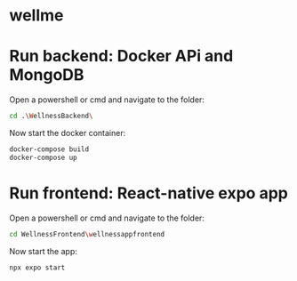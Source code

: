# wellme

# Run backend: Docker APi and MongoDB
Open a powershell or cmd and navigate to the folder: 

```bash
cd .\WellnessBackend\
```

Now start the docker container:

```bash
docker-compose build
docker-compose up
```


# Run frontend: React-native expo app
Open a powershell or cmd and navigate to the folder: 

```bash
cd WellnessFrontend\wellnessappfrontend
```

Now start the app:

```bash
npx expo start
```

